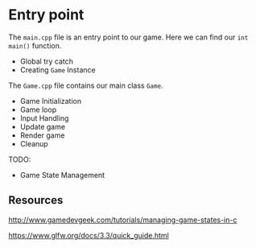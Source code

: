 # Entry point

The `main.cpp` file is an entry point to our game. Here we can find our `int main()` function.

- Global try catch
- Creating `Game` Instance

The `Game.cpp` file contains our main class `Game`.

- Game Initialization
- Game loop
- Input Handling
- Update game
- Render game
- Cleanup

TODO:
- Game State Management

## Resources
http://www.gamedevgeek.com/tutorials/managing-game-states-in-c

https://www.glfw.org/docs/3.3/quick_guide.html

